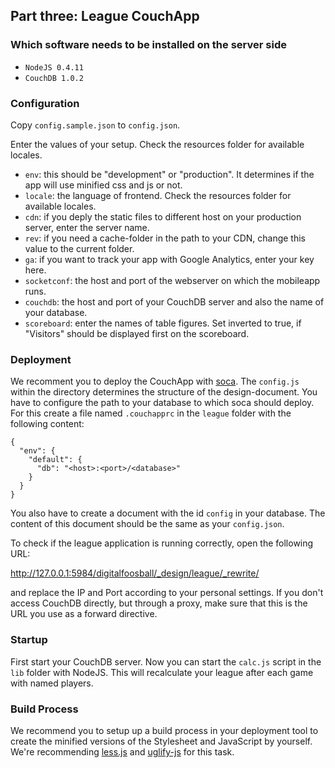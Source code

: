 ## Part three: League CouchApp ##

### Which software needs to be installed on the server side ###

* `NodeJS 0.4.11`
* `CouchDB 1.0.2`


### Configuration ###
Copy `config.sample.json` to `config.json`.

Enter the values of your setup. Check the resources folder for available locales.

* `env`: this should be "development" or "production". It determines if the app will use minified css and js or not.
* `locale`: the language of frontend. Check the resources folder for available locales.
* `cdn`: if you deply the static files to different host on your production server, enter the server name.
* `rev`: if you need a cache-folder in the path to your CDN, change this value to the current folder.
* `ga`: if you want to track your app with Google Analytics, enter your key here.
* `socketconf`: the host and port of the webserver on which the mobileapp runs.
* `couchdb`: the host and port of your CouchDB server and also the name of your database.
* `scoreboard`: enter the names of table figures. Set inverted to true, if "Visitors" should be displayed first on the scoreboard.


### Deployment ###
We recomment you to deploy the CouchApp with [soca](https://github.com/quirkey/soca). The `config.js` within the directory determines the structure of the design-document. You have to configure the path to your database to which soca should deploy. For this create a file named `.couchapprc` in the `league` folder with the following content:

    {
      "env": {
        "default": {
          "db": "<host>:<port>/<database>"
        }
      }
    }

You also have to create a document with the id `config` in your database. The content of this document should be the same as your `config.json`.

To check if the league application is running correctly, open the following URL:

   http://127.0.0.1:5984/digitalfoosball/_design/league/_rewrite/

and replace the IP and Port according to your personal settings. If
you don't access CouchDB directly, but through a proxy, make sure that
this is the URL you use as a forward directive.

### Startup ###
First start your CouchDB server. Now you can start the `calc.js` script in the `lib` folder with NodeJS. This will recalculate your league after each game with named players.


### Build Process ###
We recommend you to setup up a build process in your deployment tool to create the minified versions of the Stylesheet and JavaScript by yourself.
We're recommending [less.js](https://github.com/cloudhead/less.js) and [uglify-js](https://github.com/mishoo/UglifyJS/) for this task.

